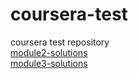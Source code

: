 # coursera-test
coursera test repository<br>
[module2-solutions](https://moonlitorchid.github.io/coursera-test/module2-solutions/) <br>
[module3-solutions](https://moonlitorchid.github.io/coursera-test/module3-solutions/)
